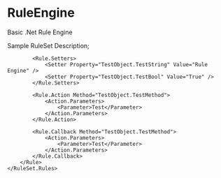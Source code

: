 # RuleEngine
Basic .Net Rule Engine 

Sample RuleSet Description;

<RuleSet Name="RuleSet1">
	<RuleSet.Rules>
		<Rule Name="Rule1">
			<Rule.Conditions>
				<Condition Property="Case1" Value="True" Type="Bool" />
				<Condition Property="Case2" Value="True" Type="Bool" />
				<Condition Property="Case3" Value="False" Type="Bool" />
				<Condition Property="Number" Value="12.01" Type="Numeric" Method="Greater" />
				<Condition Property="Floating" Value="123.456" Type="Numeric" />
			</Rule.Conditions>

			<Rule.Setters>
				<Setter Property="TestObject.TestString" Value="Rule Engine" />
				<Setter Property="TestObject.TestBool" Value="True" />
			</Rule.Setters>

			<Rule.Action Method="TestObject.TestMethod">
				<Action.Parameters>
					<Parameter>Test</Parameter>
				</Action.Parameters>
			</Rule.Action>

			<Rule.Callback Method="TestObject.TestMethod">
				<Action.Parameters>
					<Parameter>Test</Parameter>
				</Action.Parameters>
			</Rule.Callback>
		</Rule>
	</RuleSet.Rules>
</RuleSet>
